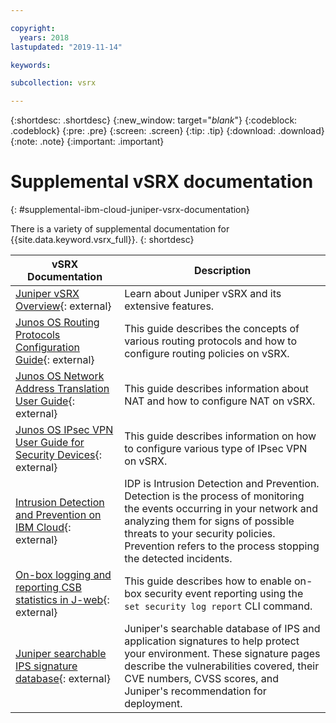 ```yaml
---

copyright:
  years: 2018
lastupdated: "2019-11-14"

keywords: 

subcollection: vsrx

---
```


{:shortdesc: .shortdesc}
{:new_window: target="_blank_"}
{:codeblock: .codeblock}
{:pre: .pre}
{:screen: .screen}
{:tip: .tip}
{:download: .download}
{:note: .note}
{:important: .important}

# Supplemental vSRX documentation
{: #supplemental-ibm-cloud-juniper-vsrx-documentation}

There is a variety of supplemental documentation for {{site.data.keyword.vsrx_full}}.
{: shortdesc}

vSRX Documentation  | Description
------------- | -------------  
[Juniper vSRX Overview](https://www.juniper.net/us/en/products-services/security/srx-series/vsrx/){: external}  | Learn about Juniper vSRX and its extensive features.
[Junos OS Routing Protocols Configuration Guide](https://www.juniper.net/documentation/en_US/junos11.4/information-products/topic-collections/config-guide-routing/config-guide-routing.pdf){: external}  | This guide describes the concepts of various routing protocols and how to configure routing policies on vSRX.
[Junos OS Network Address Translation User Guide](https://www.juniper.net/documentation/en_US/junos/information-products/pathway-pages/security/security-nat.pdf){: external} | This guide describes information about NAT and how to configure NAT on vSRX.
[Junos OS IPsec VPN User Guide for Security Devices](https://www.juniper.net/documentation/en_US/junos/information-products/pathway-pages/security/security-vpn-ipsec.pdf){: external} | This guide describes information on how to configure various type of IPsec VPN on vSRX.
[Intrusion Detection and Prevention on IBM Cloud](https://public.dhe.ibm.com/cloud/bluemix/network/vsrx/idp.pdf){: external} | IDP is Intrusion Detection and Prevention. Detection is the process of monitoring the events occurring in your network and analyzing them for signs of possible threats to your security policies. Prevention refers to the process stopping the detected incidents. 
[On-box logging and reporting CSB statistics in J-web](https://public.dhe.ibm.com/cloud/bluemix/network/vsrx/on-box-logging-reporting-11320.pdf){: external} | This guide describes how to enable on-box security event reporting using the `set security log report` CLI command.
[Juniper searchable IPS signature database](https://threatlabs.juniper.net/signatures/search/#/list/ips?page_number=1&page_size=20){: external} | Juniper's searchable database of IPS and application signatures to help protect your environment. These signature pages describe the vulnerabilities covered, their CVE numbers, CVSS scores, and Juniper's recommendation for deployment.
